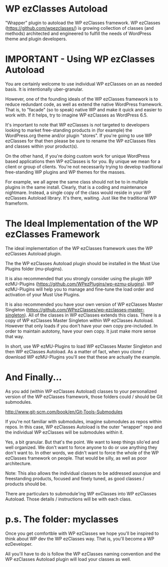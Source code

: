 WP ezClasses Autoload
=====================

"Wrapper" plugin to autoload the WP ezClasses framework. WP ezClasses (https://github.com/wpezclasses/) is growing collection of classes (and methods) architected and engineered to fulfill the needs of WordPress theme and plugin developers.



IMPORTANT - Using WP ezClasses Autoload
=======================================

You are certainly welcome to use individual WP ezClasses on an as needed basis. It is intentionally uber-granular.

However, one of the founding ideals of the WP ezClasses framework is to reduce redundant code, as well as extend the native WordPress framework. That is, to "facade" (so to speak) native WP and make it quick and easier to work with. If it helps, try to imagine WP ezClasses as WordPress 6.5.

It's important to note that WP ezClasses is *not* targeted to developers looking to market free-standing products in (for example) the WordPress.org theme and/or plugin "stores". If you're going to use WP ezClasses for that then please be sure to rename the WP ezClasses files and classes within your product(s). 

On the other hand, if you're doing custom work for unique WordPress based applications then WP ezClasses is for you. By unique we mean for a client or group of clients. You're not necessarily trying to develop traditional free-standing WP plugins and WP themes for the masses. 

For example, we all agree the same class should not be to in multiple plugins in the same install. Clearly, that is a coding and maintenance nightmare. Instead, a single copy of the class would reside in your WP ezClasses Autoload library. It's there, waiting. Just like the traditional WP frameform.



The Ideal Implementation of the WP ezClasses Framework
======================================================

The ideal implementation of the WP ezClasses framework uses the WP ezClasses Autoload plugin. 

The the WP ezClasses Autoload plugin should be installed in the Must Use Plugins folder (mu-plugins).

It is also recommended that you strongly consider using the plugin WP ezMU-Plugins (https://github.com/WPezPlugins/wp-ezmu-plugins). WP ezMU-Plugins will help you to manage and fine-tune the load order and activation of your Must Use Plugins.

It is also recommended you have your own version of WP ezClasses Master Singleton (https://github.com/WPezClasses/wp-ezclasses-master-singleton). All of the classes in WP ezClasses extends this class. There is a copy of WP ezClasses Master Singleton within WP ezClasses Autoload. However that only loads if you don't have your own copy pre-included. In order to maintain autotony, have your own copy. It just make more sense that way.

In short, use WP ezMU-Plugins to load WP ezClasses Master Singleton and then WP ezClasses Autoload. As a matter of fact, when you clone / download WP ezMU-Plugins you'll see that these are actually the example. 



And Finally...
==============

As you add (within WP ezClasses Autoload) classes to your personalized version of the WP ezClasses framework, those folders could / should be Git submodules. 

http://www.git-scm.com/book/en/Git-Tools-Submodules

If you're not familiar with submodules, imagine submodules as repos within repos. In this case, WP ezClasses Autoload is the outer "wrapper" repo and the individual WP ezClasses will be submodules within it.

Yes, a bit granular. But that's the point. We want to keep things silo'ed and well organized. We don't want to force anyone to do or use anything they don't want to. In other words, we didn't want to force the whole of the WP ezClasses framework on people. That would be silly, as well as poor architecture.

Note: This also allows the individual classes to be addressed asunqiue and freestanding products, focused and finely tuned, as good classes / products should be. 

There are particulars to submodule'ing WP exClasses into WP ezClasses Autoload. Those details / instructions will be with each class. 


p.s. The folder: myclasses
==========================

Once you get comfortble with WP ezClasses we hope you'll be inspired to think about WP dev the WP ezClasses way. That is, you'll become a WP ezDeveloper. 

All you'll have to do is follow the WP ezClasses naming convention and the WP ezClasses Autoload plugin will load your classes as well.